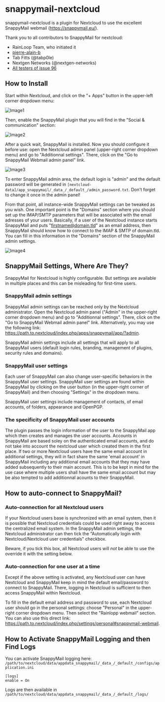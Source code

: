# snappymail-nextcloud

snappymail-nextcloud is a plugin for Nextcloud to use the excellent SnappyMail webmail (https://snappymail.eu/).

Thank you to all contributors to SnappyMail for nextcloud:
- RainLoop Team, who initiated it
- [pierre-alain-b](https://github.com/pierre-alain-b/rainloop-nextcloud)
- Tab Fitts (@tabp0le)
- Nextgen Networks (@nextgen-networks)
- [All testers of issue 96](https://github.com/the-djmaze/snappymail/issues/96)

## How to Install

Start within Nextcloud, and click on the "+ Apps" button in the upper-left corner dropdown menu:

![Image1](https://raw.githubusercontent.com/the-djmaze/snappymail/master/integrations/nextcloud/screenshots/help_a1.png)

Then, enable the SnappyMail plugin that you will find in the "Social & communication" section:

![Image2](https://raw.githubusercontent.com/the-djmaze/snappymail/master/integrations/nextcloud/screenshots//help_a2.png)

After a quick wait, SnappyMail is installed. Now you should configure it before use: open the Nextcloud admin panel (upper-right corner dropdown menu) and go to "Additionnal settings". There, click on the "Go to SnappyMail Webmail admin panel" link.

![Image3](https://github.com/pierre-alain-b/rainloop-nextcloud/blob/master/screenshots/help_a3.png)

To enter SnappyMail admin area, the default login is "admin" and the default password will be generated in `[nextcloud-data]/app_snappymail/_data_/_default_/admin_password.txt`. Don't forget to change it once in the admin panel!

From that point, all instance-wide SnappyMail settings can be tweaked as you wish. One important point is the "Domains" section where you should set up the IMAP/SMTP parameters that will be associated with the email adresses of your users. Basically, if a user of the Nextcloud instance starts SnappyMail and puts "firstname@domain.tld" as an email address, then SnappyMail should know how to connect to the IMAP & SMTP of domain.tld. You can fill in this information in the "Domains" section of the SnappyMail admin settings.

![Image4](https://github.com/pierre-alain-b/rainloop-nextcloud/blob/master/screenshots/help_a4.png)

## SnappyMail Settings, Where Are They?

SnappyMail for Nextcloud is highly configurable. But settings are available in multiple places and this can be misleading for first-time users.

### SnappyMail admin settings
SnappyMail admin settings can be reached only by the Nextcloud administrator. Open the Nextcloud admin panel ("Admin" in the upper-right corner dropdown menu) and go to "Additionnal settings". There, click on the "Go to SnappyMail Webmail admin panel" link. Alternatively, you may use the following link: https://path.to.nextcloud/index.php/apps/snappymail/app/?admin.

SnappyMail admin settings include all settings that will apply to all SnappyMail users (default login rules, branding, management of plugins, security rules and domains).

### SnappyMail user settings
Each user of SnappyMail can also change user-specific behaviors in the SnappyMail user settings. SnappyMail user settings are found within SnappyMail by clicking on the user button (in the upper-right corner of SnappyMail) and then choosing "Settings" in the dropdown menu.

SnappyMail user settings include management of contacts, of email accounts, of folders, appearance and OpenPGP.

### The specificity of SnappyMail user accounts
The plugin passes the login information of the user to the SnappyMail app which then creates and manages the user accounts. Accounts in SnappyMail are based soley on the authenticated email accounts, and do not take into account the nextcloud user which created them in the first place. If two or more Nextcloud users have the same email account in additional settings, they will in fact share the same 'email account' in SnappyMail including any additional email accounts that they may have added subsequently to their main account.
This is to be kept in mind for the use case where multiple users shall have the same email account but may be also tempted to add additionnal acounts to their SnappyMail.

## How to auto-connect to SnappyMail?

### Auto-connection for all Nextcloud users
If your Nextcloud users base is synchronized with an email system, then it is possible that Nextcloud credentials could be used right away to access the centralized email system. In the SnappyMail admin settings, the Nextcloud administrator can then tick the "Automatically login with Nextcloud/Nextcloud user credentials" checkbox.

Beware, if you tick this box, all Nextcloud users will *not* be able to use the override it with the setting below.

### Auto-connection for one user at a time
Except if the above setting is activated, any Nextcloud user can have Nextcloud and SnappyMail keep in mind the default email/password to connect to SnappyMail. There, logging in Nextcloud is sufficient to then access SnappyMail within Nextcloud.

To fill in the default email address and password to use, each Nextcloud user should go in the personal settings: choose "Personal" in the upper-right corner dropdown menu. Then select the "Rainlopp webmail" section. You can also use this direct link: https://path.to.nextcloud/index.php/settings/personal#snappymail-webmail.


## How to Activate SnappyMail Logging and then Find Logs

You can activate SnappyMail logging here: `/path/to/nextcloud/data/appdata_snappymail/_data_/_default_/configs/application.ini`
```
[logs]
enable = On
```
Logs are then available in `/path/to/nextcloud/data/appdata_snappymail/_data_/_default_/logs/`
